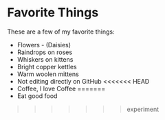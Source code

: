 # Favorite Things

These are a few of my favorite things:

- Flowers - (Daisies)
- Raindrops on roses
- Whiskers on kittens
- Bright copper kettles
- Warm woolen mittens
- Not editing directly on GitHub
<<<<<<< HEAD
- Coffee, I love Coffee
=======
- Eat good food
>>>>>>> experiment
